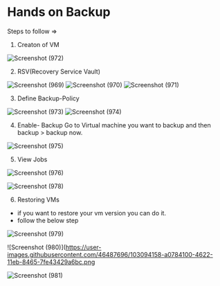# Hands on Backup

Steps to follow =>
1. Creaton of VM

![Screenshot (972)](https://user-images.githubusercontent.com/46487696/103093935-eaacf280-4621-11eb-8824-913e371d4029.png)


2. RSV(Recovery Service Vault)

![Screenshot (969)](https://user-images.githubusercontent.com/46487696/103093963-02847680-4622-11eb-8206-8f9bf7b7a8b5.png)
![Screenshot (970)](https://user-images.githubusercontent.com/46487696/103093964-03b5a380-4622-11eb-8f51-a284031905d0.png)
![Screenshot (971)](https://user-images.githubusercontent.com/46487696/103093966-03b5a380-4622-11eb-9f4a-0288bbdb84fe.png)


3. Define Backup-Policy

![Screenshot (973)](https://user-images.githubusercontent.com/46487696/103094016-2e076100-4622-11eb-9b0b-32a93be03786.png)
![Screenshot (974)](https://user-images.githubusercontent.com/46487696/103094018-2f388e00-4622-11eb-8006-c44e705a76e3.png)


4. Enable- Backup
Go to Virtual machine you want to backup and then backup > backup now.

![Screenshot (975)](https://user-images.githubusercontent.com/46487696/103094066-51caa700-4622-11eb-8718-127da2752ea7.png)


5. View Jobs

![Screenshot (976)](https://user-images.githubusercontent.com/46487696/103094119-7b83ce00-4622-11eb-8b8c-86413dbdf729.png)

![Screenshot (978)](https://user-images.githubusercontent.com/46487696/103094151-9f471400-4622-11eb-965a-bf32061f111c.png)

6. Restoring VMs

* if you want to restore your vm version you can do it.
* follow the below step


![Screenshot (979)](https://user-images.githubusercontent.com/46487696/103094155-9fdfaa80-4622-11eb-9ad3-691c4d5a2bf8.png)

![Screenshot (980)](https://user-images.githubusercontent.com/46487696/103094158-a0784100-4622-11eb-8465-7fe43429a6bc.png

![Screenshot (981)](https://user-images.githubusercontent.com/46487696/103094162-a110d780-4622-11eb-8b6a-118d09b8d004.png)
